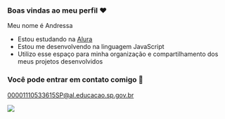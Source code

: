 ### Boas vindas ao meu perfil ♥️

Meu nome é Andressa

- Estou estudando na [Alura](https://www.alura.com.br)
- Estou me desenvolvendo na linguagem JavaScript
- Utilizo esse espaço para minha organização e compartilhamento dos meus projetos desenvolvidos

### Você pode entrar em contato comigo 📧

00001110533615SP@al.educacao.sp.gov.br

![](https://media1.tenor.com/m/zK6-iEBjjcEAAAAC/no-nooo.gif)
